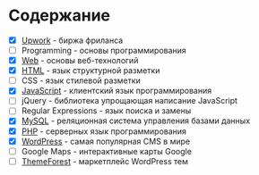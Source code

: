 # Содержание

- [x] [Upwork](content/upwork/readme.md) - биржа фриланса
- [ ] Programming - основы программирования
- [x] [Web](content/web/readme.md) - основы веб-технологий
- [x] [HTML](content/html/readme.md) - язык структурной разметки
- [ ] CSS - язык стилевой разметки
- [x] [JavaScript](content/javascript/readme.md) - клиентский язык программирования
- [ ] jQuery - библиотека упрощающая написание JavaScript
- [ ] Regular Expressions - язык поиска и замены
- [x] [MySQL](content/mysql/readme.md) - реляционная система управления базами данных
- [x] [PHP](content/php/readme.md) - серверных язык программирования
- [x] [WordPress](content/wordpress/readme.md) - самая популярная CMS в мире
- [ ] Google Maps - интерактивные карты Google
- [ ] [ThemeForest](content/themeforest/readme.md) - маркетплейс WordPress тем